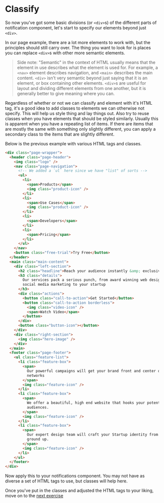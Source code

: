 # Classify

So now you've got some basic divisions (or `<div>`s) of the different parts of
notification component, let's start to specify our elements beyond just `<div>`.

In our page example, there are a lot more elements to work with, but the
principles should still carry over. The thing you want to look for is places you
can replace `<div>`s with other more semantic elements.

> Side note: "Semantic" in the context of HTML usually means that the element in
> use describes what the element is used for. For example, a `<nav>` element
> describes navigation, and `<main>` describes the main content. `<div>` isn't
> very semantic beyond just saying that it is an element, or box containing
> other elements. `<div>`s are useful for layout and dividing different elements
> from one another, but it is generally better to give meaning where you can.

Regardless of whether or not we can classify and element with it's HTML tag,
it's a good idea to add classes to elements we can otherwise not specify. This
will help us style thing and lay things out. Also try to reuse classes when you
have elements that should be styled similarly. Usually this is apparent when you
have a repeating list of items. If there are items that are mostly the same with
something only slightly different, you can apply a secondary class to the items
that are slightly different.

Below is the previous example with various HTML tags and classes.

```html
<div class="page-wrapper">
  <header class="page-header">
    <img class="logo" />
    <nav class="page-navigation">
      <!-- We added a `ul` here since we have "list" of sorts -->
      <ul>
        <li>
          <span>Products</span>
          <img class="product-icon" />
        </li>
        <li>
          <span>Use Cases</span>
          <img class="product-icon" />
        </li>
        <li>
          <span>Developers</span>
        </li>
        <li>
          <span>Pricing</span>
        </li>
      </ul>
    </nav>
    <button class="free-trial">Try Free</button>
  </header>
  <main class="main-content">
    <div class="left-section">
      <h2 class="headline">Reach your audience instantly &amp; exclusively</h2>
      <h3 class="details">
        Our services pack a serious punch, from award winning web design and
        social media marketing to your startup
      </h3>
      <div class="actions">
        <button class="call-to-action">Get Started</button>
        <button class="call-to-action borderless">
          <img class="video-icon" />
          <span>Watch Video</span>
        </button>
      </div>
      <button class="button-icon"></button>
    </div>
    <div class="right-section">
      <img class="hero-image" />
    </div>
  </main>
  <footer class="page-footer">
    <ul class="feature-list">
      <li class="feature-box">
        <span>
          Our powerful campaigns will get your brand front and center on major
          networks
        </span>
        <img class="feature-icon" />
      </li>
      <li class="feature-box">
        <span>
          We offer a beautiful, high end website that hooks your potential
          audiences.
        </span>
        <img class="feature-icon" />
      </li>
      <li class="feature-box">
        <span>
          Our expert design team will craft your Startup identity from the
          ground up.
        </span>
        <img class="feature-icon" />
      </li>
    </ul>
  </footer>
</div>
```

Now apply this to your notifications component. You may not have as diverse a
set of HTML tags to use, but classes will help here.

Once you've put in the classes and adjusted the HTML tags to your liking, move
on to the [next exercise](./04_notifications_layout.md)
